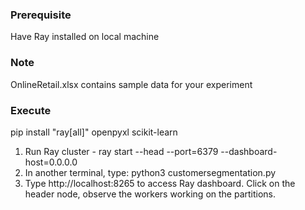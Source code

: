 ### Prerequisite
Have Ray installed on local machine
### Note
OnlineRetail.xlsx contains sample data for your experiment
### Execute
pip install "ray[all]" openpyxl scikit-learn

1. Run Ray cluster - ray start --head --port=6379 --dashboard-host=0.0.0.0
2. In another terminal, type: python3 customersegmentation.py
3. Type http://localhost:8265 to access Ray dashboard. Click on the header node, observe the workers working on the partitions.
